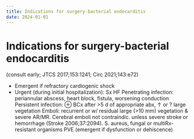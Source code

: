 ```yaml
---
title: Indications for surgery-bacterial endocarditis
date: 2024-01-01
---
```

# Indications for surgery-bacterial endocarditis

(consult early; JTCS 2017;153:1241; Circ 2021;143:e72)
* Emergent if refractory cardiogenic shock
* Urgent (during initial hospitalization):
Sx HF
Penetrating infection: periannular abscess, heart block, fistula, worsening conduction
Persistent infection: ⊕ BCx after >5 d of appropriate abx, ↑ or ? large vegetation
Emboli: recurrent or w/ residual large (>10 mm) vegetation & severe AR/MR. Cerebral emboli not contraindic. unless severe stroke or hemorrhage (Stroke 2006;37:2094).
S. aureus, fungal or multiRx-resistant organisms
PVE (emergent if dysfunction or dehiscence)
